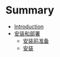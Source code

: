 # Summary

* [Introduction](README.md)
* [安装和部署](installation/README.md)
   * [安装前准备](installation/requires.md)
   * [安装](installation/install.md)

